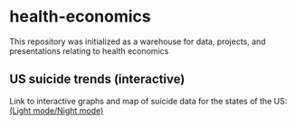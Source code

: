 # health-economics
This repository was initialized as a warehouse for data, projects, and presentations relating to health economics

## US suicide trends (interactive)
Link to interactive graphs and map of suicide data for the states of the US: [(Light mode](https://raw.githack.com/rcberg/health-economics/main/reports/presentations/interactive_suicide_state.html)[/Night mode)](https://raw.githack.com/rcberg/health-economics/main/reports/presentations/interactive_suicide_state_night.html)
